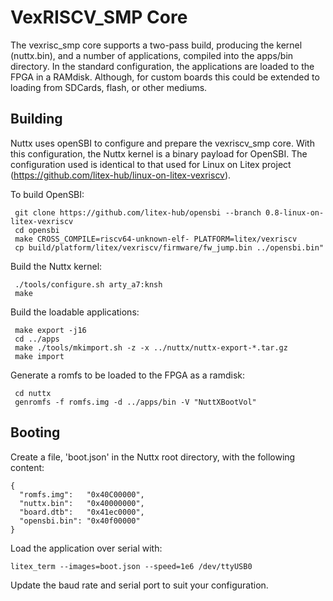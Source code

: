 # VexRISCV\_SMP Core

The vexrisc\_smp core supports a two-pass build, producing the kernel
(nuttx.bin), and a number of applications, compiled into the apps/bin
directory. In the standard configuration, the applications are loaded to
the FPGA in a RAMdisk. Although, for custom boards this could be
extended to loading from SDCards, flash, or other mediums.

## Building

Nuttx uses openSBI to configure and prepare the vexriscv\_smp core. With
this configuration, the Nuttx kernel is a binary payload for OpenSBI.
The configuration used is identical to that used for Linux on Litex
project (<https://github.com/litex-hub/linux-on-litex-vexriscv>).

To build OpenSBI:

     git clone https://github.com/litex-hub/opensbi --branch 0.8-linux-on-litex-vexriscv
     cd opensbi
     make CROSS_COMPILE=riscv64-unknown-elf- PLATFORM=litex/vexriscv
     cp build/platform/litex/vexriscv/firmware/fw_jump.bin ../opensbi.bin"

Build the Nuttx kernel:

     ./tools/configure.sh arty_a7:knsh
     make

Build the loadable applications:

     make export -j16
     cd ../apps
     make ./tools/mkimport.sh -z -x ../nuttx/nuttx-export-*.tar.gz
     make import

Generate a romfs to be loaded to the FPGA as a ramdisk:

     cd nuttx
     genromfs -f romfs.img -d ../apps/bin -V "NuttXBootVol"

## Booting

Create a file, 'boot.json' in the Nuttx root directory, with the
following content:

    {
      "romfs.img":   "0x40C00000",
      "nuttx.bin":   "0x40000000",
      "board.dtb":   "0x41ec0000",
      "opensbi.bin": "0x40f00000"
    }

Load the application over serial with:

    litex_term --images=boot.json --speed=1e6 /dev/ttyUSB0

Update the baud rate and serial port to suit your configuration.

